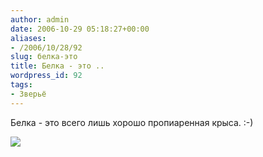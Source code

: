 ```yaml
---
author: admin
date: 2006-10-29 05:18:27+00:00
aliases:
- /2006/10/28/92
slug: белка-это
title: Белка - это ..
wordpress_id: 92
tags:
- Зверьё
---
```


Белка - это всего лишь хорошо пропиаренная крыса. :-)

[![](/2006/10/squirrel.thumbnail.JPG)](/2006/10/squirrel.JPG)
